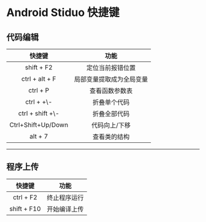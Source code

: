 # Android Stiduo 快捷键
## 代码编辑
|快捷键| 功能| 
|:---:|:---:|
|shift + F2 | 定位当前报错位置|
|ctrl + alt + F | 局部变量提取成为全局变量|
|ctrl + P | 查看函数参数表 |
|ctrl + +\\-| 折叠单个代码|
|ctrl + shift +\\-| 折叠全部代码|
|Ctrl+Shift+Up/Down|  代码向上/下移|
|alt + 7 |查看类的结构|

---

## 程序上传
|快捷键| 功能| 
|:---:|:---:|
|ctrl + F2 | 终止程序运行 |
|shift + F10| 开始编译上传 |
